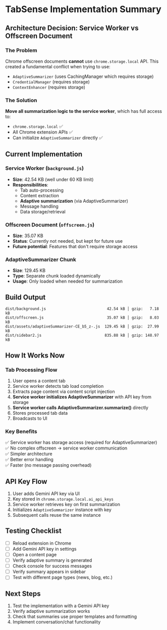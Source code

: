 # TabSense Implementation Summary

## Architecture Decision: Service Worker vs Offscreen Document

### The Problem
Chrome offscreen documents **cannot** use `chrome.storage.local` API. This created a fundamental conflict when trying to use:
- `AdaptiveSummarizer` (uses CachingManager which requires storage)
- `CredentialManager` (requires storage)
- `ContextEnhancer` (requires storage)

### The Solution
**Move all summarization logic to the service worker**, which has full access to:
- `chrome.storage.local` ✅
- All Chrome extension APIs ✅
- Can initialize `AdaptiveSummarizer` directly ✅

## Current Implementation

### Service Worker (`background.js`)
- **Size**: 42.54 KB (well under 60 KB limit)
- **Responsibilities**:
  - Tab auto-processing
  - Content extraction
  - **Adaptive summarization** (via AdaptiveSummarizer)
  - Message handling
  - Data storage/retrieval

### Offscreen Document (`offscreen.js`)
- **Size**: 35.07 KB
- **Status**: Currently not needed, but kept for future use
- **Future potential**: Features that don't require storage access

### AdaptiveSummarizer Chunk
- **Size**: 129.45 KB
- **Type**: Separate chunk loaded dynamically
- **Usage**: Only loaded when needed for summarization

## Build Output
```
dist/background.js                           42.54 kB │ gzip:   7.18 kB
dist/offscreen.js                            35.07 kB │ gzip:   8.03 kB
dist/assets/adaptiveSummarizer-CE_b5_z-.js  129.45 kB │ gzip:  27.99 kB
dist/sidebar2.js                            835.88 kB │ gzip: 148.97 kB
```

## How It Works Now

### Tab Processing Flow
1. User opens a content tab
2. Service worker detects tab load completion
3. Extracts page content via content script injection
4. **Service worker initializes AdaptiveSummarizer** with API key from storage
5. **Service worker calls AdaptiveSummarizer.summarize()** directly
6. Stores processed tab data
7. Broadcasts to UI

### Key Benefits
✅ Service worker has storage access (required for AdaptiveSummarizer)  
✅ No complex offscreen → service worker communication  
✅ Simpler architecture  
✅ Better error handling  
✅ Faster (no message passing overhead)

## API Key Flow
1. User adds Gemini API key via UI
2. Key stored in `chrome.storage.local.ai_api_keys`
3. Service worker retrieves key on first summarization
4. Initializes `AdaptiveSummarizer` instance with key
5. Subsequent calls reuse the same instance

## Testing Checklist
- [ ] Reload extension in Chrome
- [ ] Add Gemini API key in settings
- [ ] Open a content page
- [ ] Verify adaptive summary is generated
- [ ] Check console for success messages
- [ ] Verify summary appears in sidebar
- [ ] Test with different page types (news, blog, etc.)

## Next Steps
1. Test the implementation with a Gemini API key
2. Verify adaptive summarization works
3. Check that summaries use proper templates and formatting
4. Implement conversation/chat functionality

